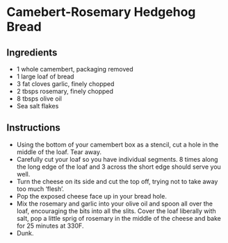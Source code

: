 # Camebert-Rosemary Hedgehog Bread

## Ingredients

- 1 whole camembert, packaging removed
- 1 large loaf of bread
- 3 fat cloves garlic, finely chopped
- 2 tbsps rosemary, finely chopped
- 8 tbsps olive oil
- Sea salt flakes

## Instructions

- Using the bottom of your camembert box as a stencil, cut a hole in the middle of the loaf. Tear away.
- Carefully cut your loaf so you have individual segments. 8 times along the long edge of the loaf and 3 across the short edge should serve you well.
- Turn the cheese on its side and cut the top off, trying not to take away too much ‘flesh’.
- Pop the exposed cheese face up in your bread hole.
- Mix the rosemary and garlic into your olive oil and spoon all over the loaf, encouraging the bits into all the slits. Cover the loaf liberally with salt, pop a little sprig of rosemary in the middle of the cheese and bake for 25 minutes at 330F.
- Dunk.
